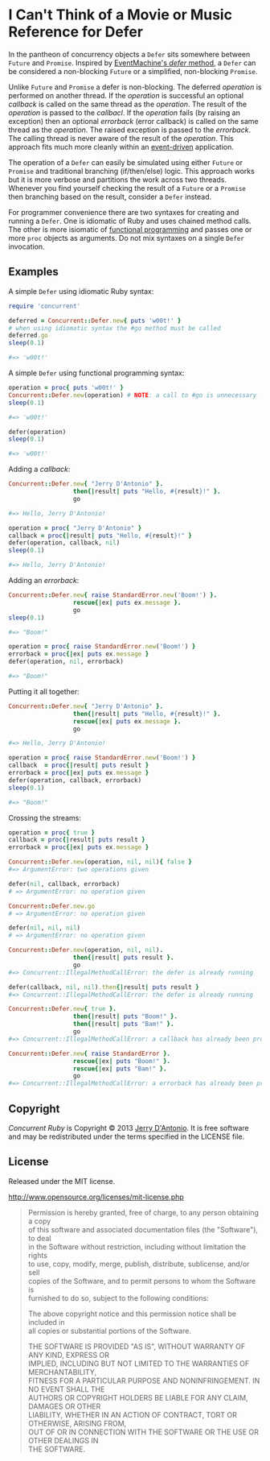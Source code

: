 # I Can't Think of a Movie or Music Reference for Defer

In the pantheon of concurrency objects a `Defer` sits somewhere between `Future` and `Promise`.
Inspired by [EventMachine's *defer* method](https://github.com/eventmachine/eventmachine/wiki/EM::Deferrable-and-EM.defer),
a `Defer` can be considered a non-blocking `Future` or a simplified, non-blocking `Promise`.

Unlike `Future` and `Promise` a defer is non-blocking. The deferred *operation* is performed on another
thread. If the *operation* is successful an optional *callback* is called on the same thread as the *operation*.
The result of the *operation* is passed to the *callbacl*. If the *operation* fails (by raising an exception)
then an optional *errorback* (error callback) is called on
the same thread as the *operation*. The raised exception is passed to the *errorback*. The calling thread is
never aware of the result of the *operation*. This approach fits much more cleanly within an
[event-driven](http://en.wikipedia.org/wiki/Event-driven_programming) application.

The operation of a `Defer` can easily be simulated using either `Future` or `Promise` and traditional branching
(if/then/else) logic. This approach works but it is more verbose and partitions the work across two threads.
Whenever you find yourself checking the result of a `Future` or a `Promise` then branching based on the result,
consider a `Defer` instead.

For programmer convenience there are two syntaxes for creating and running a `Defer`. One is idiomatic of Ruby
and uses chained method calls. The other is more isiomatic of [functional programming](http://en.wikipedia.org/wiki/Concurrentprogramming)
and passes one or more `proc` objects as arguments. Do not mix syntaxes on a single `Defer` invocation.

## Examples

A simple `Defer` using idiomatic Ruby syntax:

```ruby
require 'concurrent'

deferred = Concurrent::Defer.new{ puts 'w00t!' }
# when using idiomatic syntax the #go method must be called
deferred.go
sleep(0.1)

#=> 'w00t!'
```

A simple `Defer` using functional programming syntax:

```ruby
operation = proc{ puts 'w00t!' }
Concurrent::Defer.new(operation) # NOTE: a call to #go is unnecessary
sleep(0.1)

#=> 'w00t!'

defer(operation)
sleep(0.1)

#=> 'w00t!'
```

Adding a *callback*:

```ruby
Concurrent::Defer.new{ "Jerry D'Antonio" }.
                  then{|result| puts "Hello, #{result}!" }.
                  go

#=> Hello, Jerry D'Antonio!

operation = proc{ "Jerry D'Antonio" }
callback = proc{|result| puts "Hello, #{result}!" }
defer(operation, callback, nil)
sleep(0.1)

#=> Hello, Jerry D'Antonio!
```

Adding an *errorback*:

```ruby
Concurrent::Defer.new{ raise StandardError.new('Boom!') }.
                  rescue{|ex| puts ex.message }.
                  go
sleep(0.1)

#=> "Boom!"

operation = proc{ raise StandardError.new('Boom!') }
errorback = proc{|ex| puts ex.message }
defer(operation, nil, errorback)

#=> "Boom!"
```

Putting it all together:

```ruby
Concurrent::Defer.new{ "Jerry D'Antonio" }.
                  then{|result| puts "Hello, #{result}!" }.
                  rescue{|ex| puts ex.message }.
                  go

#=> Hello, Jerry D'Antonio!

operation = proc{ raise StandardError.new('Boom!') }
callback  = proc{|result| puts result }
errorback = proc{|ex| puts ex.message }
defer(operation, callback, errorback)
sleep(0.1)

#=> "Boom!"
```

Crossing the streams:

```ruby
operation = proc{ true }
callback = proc{|result| puts result }
errorback = proc{|ex| puts ex.message }

Concurrent::Defer.new(operation, nil, nil){ false }
#=> ArgumentError: two operations given

defer(nil, callback, errorback)
# => ArgumentError: no operation given

Concurrent::Defer.new.go
# => ArgumentError: no operation given

defer(nil, nil, nil)
# => ArgumentError: no operation given

Concurrent::Defer.new(operation, nil, nil).
                  then{|result| puts result }.
                  go
#=> Concurrent::IllegalMethodCallError: the defer is already running

defer(callback, nil, nil).then{|result| puts result }
#=> Concurrent::IllegalMethodCallError: the defer is already running

Concurrent::Defer.new{ true }.
                  then{|result| puts "Boom!" }.
                  then{|result| puts "Bam!" }.
                  go
#=> Concurrent::IllegalMethodCallError: a callback has already been provided

Concurrent::Defer.new{ raise StandardError }.
                  rescue{|ex| puts "Boom!" }.
                  rescue{|ex| puts "Bam!" }.
                  go
#=> Concurrent::IllegalMethodCallError: a errorback has already been provided
```

## Copyright

*Concurrent Ruby* is Copyright &copy; 2013 [Jerry D'Antonio](https://twitter.com/jerrydantonio).
It is free software and may be redistributed under the terms specified in the LICENSE file.

## License

Released under the MIT license.

http://www.opensource.org/licenses/mit-license.php  

> Permission is hereby granted, free of charge, to any person obtaining a copy  
> of this software and associated documentation files (the "Software"), to deal  
> in the Software without restriction, including without limitation the rights  
> to use, copy, modify, merge, publish, distribute, sublicense, and/or sell  
> copies of the Software, and to permit persons to whom the Software is  
> furnished to do so, subject to the following conditions:  
> 
> The above copyright notice and this permission notice shall be included in  
> all copies or substantial portions of the Software.  
> 
> THE SOFTWARE IS PROVIDED "AS IS", WITHOUT WARRANTY OF ANY KIND, EXPRESS OR  
> IMPLIED, INCLUDING BUT NOT LIMITED TO THE WARRANTIES OF MERCHANTABILITY,  
> FITNESS FOR A PARTICULAR PURPOSE AND NONINFRINGEMENT. IN NO EVENT SHALL THE  
> AUTHORS OR COPYRIGHT HOLDERS BE LIABLE FOR ANY CLAIM, DAMAGES OR OTHER  
> LIABILITY, WHETHER IN AN ACTION OF CONTRACT, TORT OR OTHERWISE, ARISING FROM,  
> OUT OF OR IN CONNECTION WITH THE SOFTWARE OR THE USE OR OTHER DEALINGS IN  
> THE SOFTWARE.  

